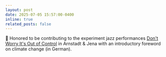 ```yaml
---
layout: post
date: 2025-07-05 15:57:00-0400
inline: true
related_posts: false
---
```


:saxophone: Honored to be contributing to the experiment jazz performances [Don't Worry It's Out of Control](https://www.instagram.com/dont_worry_its_out_of_control/p/DLCZfynsUUa/?img_index=1) in Arnstadt & Jena with an introductory foreword on climate change (in German).

